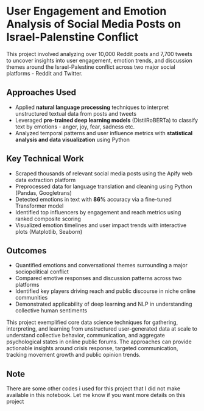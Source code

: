 

# User Engagement and Emotion Analysis of Social Media Posts on Israel-Palenstine Conflict

This project involved analyzing over 10,000 Reddit posts and 7,700 tweets to uncover insights into user engagement, emotion trends, and discussion themes around the Israel-Palestine conflict across two major social platforms - Reddit and Twitter.

## Approaches Used
* Applied **natural language processing** techniques to interpret unstructured textual data from posts and tweets
* Leveraged **pre-trained deep learning models** (DistilRoBERTa) to classify text by emotions - anger, joy, fear, sadness etc. 
* Analyzed temporal patterns and user influence metrics with **statistical analysis and data visualization** using Python

## Key Technical Work
* Scraped thousands of relevant social media posts using the Apify web data extraction platform
* Preprocessed data for language translation and cleaning using Python (Pandas, Googletrans)  
* Detected emotions in text with **86%** accuracy via a fine-tuned Transformer model 
* Identified top influencers by engagement and reach metrics using ranked composite scoring  
* Visualized emotion timelines and user impact trends with interactive plots (Matplotlib, Seaborn)

## Outcomes
* Quantified emotions and conversational themes surrounding a major sociopolitical conflict
* Compared emotive responses and discussion patterns across two platforms 
* Identified key players driving reach and public discourse in niche online communities
* Demonstrated applicability of deep learning and NLP in understanding collective human sentiments
  
This project exemplified core data science techniques for gathering, interpreting, and learning from unstructured user-generated data at scale to understand collective behavior, communication, and aggregate psychological states in online public forums. The approaches can provide actionable insights around crisis response, targeted communication, tracking movement growth and public opinion trends.

## Note
There are some other codes i used for this project that I did not make available in this notebook. Let me know if you want more details on this project
